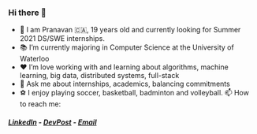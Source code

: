 ### Hi there 👋



- 🙍 I am Pranavan 🇨🇦, 19 years old and currently looking for Summer 2021 DS/SWE internships. 
- 📚 I’m currently majoring in Computer Science at the University of Waterloo
- ❤️ I’m love working with and learning about algorithms, machine learning, big data, distributed systems, full-stack
- 💬 Ask me about internships, academics, balancing commitments
- ⚽️ I enjoy playing soccer, basketball, badminton and volleyball. 
📫 How to reach me:
##### [LinkedIn](https://www.linkedin.com/in/pranavanp/) - [DevPost](https://devpost.com/pranavanp?ref_content=user-portfolio&ref_feature=portfolio&ref_medium=global-nav) - [Email](mailto:ppirahal@uwaterloo.ca?subject=[GitHub])

<!--
**pranavanp/pranavanp** is a ✨ _special_ ✨ repository because its `README.md` (this file) appears on your GitHub profile.

--->
